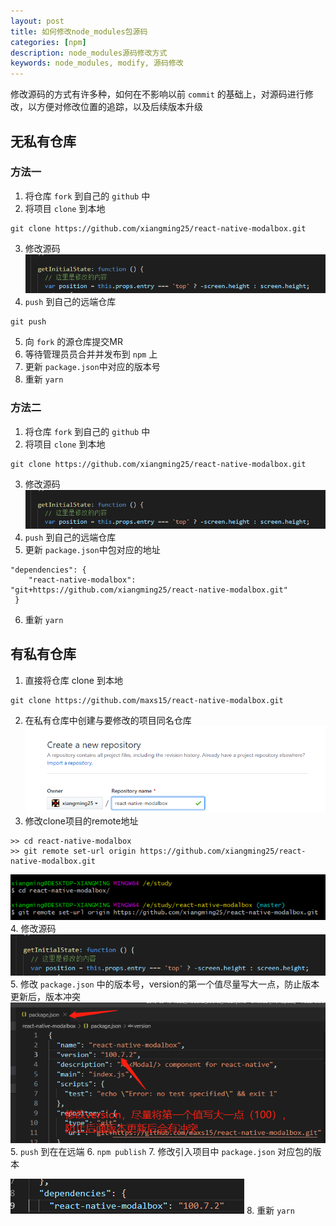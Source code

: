 ```yaml
---
layout: post
title: 如何修改node_modules包源码
categories: [npm]
description: node_modules源码修改方式
keywords: node_modules, modify, 源码修改
---
```


修改源码的方式有许多种，如何在不影响以前 `commit` 的基础上，对源码进行修改，以方便对修改位置的追踪，以及后续版本升级

## 无私有仓库

### 方法一

1. 将仓库 `fork` 到自己的 `github` 中
2. 将项目 `clone` 到本地
```
git clone https://github.com/xiangming25/react-native-modalbox.git
```
3. 修改源码
![修改的源码](/assets/images/2019/09/20190919221931.png)
4. `push` 到自己的远端仓库
```
git push
```
5. 向 `fork` 的源仓库提交MR
6. 等待管理员员合并并发布到 `npm` 上
7. 更新 `package.json`中对应的版本号
8. 重新 `yarn`

### 方法二

1. 将仓库 `fork` 到自己的 `github` 中
2. 将项目 `clone` 到本地
```
git clone https://github.com/xiangming25/react-native-modalbox.git
```
3. 修改源码
![修改的源码](/assets/images/2019/09/20190919221931.png)
4. `push` 到自己的远端仓库
5. 更新 `package.json`中包对应的地址
```
"dependencies": {
    "react-native-modalbox": "git+https://github.com/xiangming25/react-native-modalbox.git"
 }
```
6. 重新 `yarn`

## 有私有仓库

1. 直接将仓库 clone 到本地
```
git clone https://github.com/maxs15/react-native-modalbox.git
```
2. 在私有仓库中创建与要修改的项目同名仓库
![创建同名仓库](/assets/images/2019/09/20190919224111.png)
3. 修改clone项目的remote地址
```
>> cd react-native-modalbox
>> git remote set-url origin https://github.com/xiangming25/react-native-modalbox.git
```
![重新设置remote url](/assets/images/2019/09/20190919224403.png)
4. 修改源码
![修改的源码](/assets/images/2019/09/20190919221931.png)
5. 修改 `package.json` 中的版本号，version的第一个值尽量写大一点，防止版本更新后，版本冲突
![修改version](/assets/images/2019/09/20190919223223.png)
5. `push` 到在在远端
6. `npm publish`
7. 修改引入项目中 `package.json` 对应包的版本

![修改package中对应的version](/assets/images/2019/09/20190919223636.png)
8. 重新 `yarn`